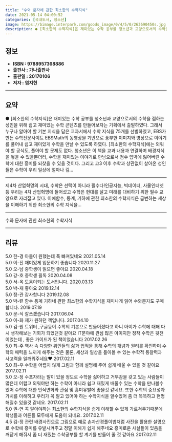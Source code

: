 ```yaml
---
title: "수와 문자에 관한 최소한의 수학지식"
date: 2021-05-14 04:00:52
categories: [국내도서, 청소년]
image: https://bimage.interpark.com/goods_image/0/4/5/0/263690450s.jpg
description: ● [최소한의 수학지식]은 재미있는 수학 공부를 청소년과 교양으로서의 수학을 접하는 성인을 위해 쉽고 재미있는 수학 콘텐츠를 만들어보자는 기획에서 출발하였다. 그래서 누구나 알아야 할 기본 지식을 담은 교과서에서 수학 지식을 75개를 선별하였고, EBS가 만든 수학전문사이트 EBSMa
---
```


## **정보**

- **ISBN : 9788957368886**
- **출판사 : 가나출판사**
- **출판일 : 20170106**
- **저자 : 염지현**

------



## **요약**

●  [최소한의 수학지식]은 재미있는 수학 공부를 청소년과 교양으로서의 수학을 접하는 성인을 위해 쉽고 재미있는 수학 콘텐츠를 만들어보자는 기획에서 출발하였다. 그래서 누구나 알아야 할 기본 지식을 담은 교과서에서 수학 지식을 75개를 선별하였고, EBS가 만든 수학전문사이트 EBSMath의 동영상을 기반으로 풍부한 이미지와 영상으로 이야기를 풀어내 쉽고 재미있게 수학을 만날 수 있도록 하였다. [최소한의 수학지식]에는 외워야 할 공식도, 풀어야 할 문제도 없다. 청소년은 이 책을 교과 내용과 연결하며 배경지식을 쌓을 수 있을뿐더러, 수학을 재미있는 이야기로 만남으로서 점수 압박에 잃어버린 수학에 대한 흥미를 되찾을 수 있을 것이다. 그리고 고3 이후 수학과 상관없이 살아온 성인들은 수학이 우리 일상에 얼마나 깊...

------

제4차 산업혁명의 시대, 수학은 선택이 아니라 필수다!인공지능, 빅데이터, 사물인터넷 등 우리는 4차 산업혁명에 들어섰고 수학은 현대를 살고 미래를 대비하기 위한 필수 교양으로 자리잡고 있다. 이에함수, 통계, 기하에 관한 최소한의 수학지식은 급변하는 세상을 이해하기 위한 최소한의 수학 지식을... 

------


수와 문자에 관한 최소한의 수학지식 

------


## **리뷰** 

5.0 한-경 아들이 원했는데
푹 빠져있네요 2021.05.14 <br/>5.0 이-진 재미있게 입문하기 좋습니다 2020.11.27 <br/>5.0 오-남 중학생이 읽으면 좋아요 2020.04.18 <br/>5.0 강-호 중학생 필독 2020.04.08 <br/>5.0 서-옥 도움이되는 도서입니다. 2020.03.13 <br/>5.0 박-재 좋아요 2019.12.14 <br/>5.0 정-관 감사합니다 2019.12.08 <br/>5.0 박-련 함수 통계 기하네 관한 최소한의 수학지식을 재미나게 읽어 수와문자도 구매합니다. 2019.07.19 <br/>5.0 문-식 잘쓰겠습니다 2017.06.04 <br/>5.0 이-화 제가 원하던 책입니다. 2017.04.10 <br/>5.0 김-원 트위터 ,구글등이 수학의 기본으로 만들어졌다고 하니 아이가 수학에 대해 다시 생각해보는 기회가 되었던것 같아요 IT분야에 관심 많은 아이지만 정작 수학은 뒷전이었는데 , 좋은 가이드가 된 책이었습니다 2017.02.26 <br/>5.0 최-주 역사 속 다양한 위인들의 삶과 업적을 통해 수학의 개념과 원리를 확인하며 수학의 매력을 느끼게 해주는 것은 물론, 세상과 일상을 톺아볼 수 있는 수학적 통찰력과 사고력을 일깨워주네요♥ 2017.02.11 <br/>5.0 최-우 수학을 어렵지 않게 그림과 함께 설명해 주어 쉽게 배울 수 있을 것 같아요 2017.02.11 <br/>5.0 오-정 수포자라는 말이 있을 정도로 수학을 싫어하고 거부감을 갖고 있는 사람들이 많은데 어렵고 외워야만 하는 수학이 아니라 쉽고 재밌게 배울수 있는 수학을 만나볼수 있어 수학에 대한 인식변화와 관심 및 흥미유발에 좋을것 같네요. 또한 수학의 중요성과 가치를 이해하고 우리가 꼭 알고 있어야 하는 수학지식을 알수있어 좀 더 똑똑하고 현명해질수 있을것 같네요. 2017.02.11 <br/>5.0 권-연 꼭 알아야하는 최소한의 수학지식을 쉽게 이해할 수 있게 가르쳐주기때문에 학생들과 어른들 모두에게 도움이 되네요. 2017.02.11 <br/>4.5 김-정 관련 배경사진으로 그림으로 예로 손자산경풀이법처럼 사진을 활용한 설명으로 수학에 흥미를 유발시켜주고 정말 이해가 쉽게 해주네요  흥미로운 사실들이 있음을 깨닫게 해줘서 좀 더 재밌는 수학공부를 할 계기를 만들어 줄 것 같아요 2017.02.11 <br/>